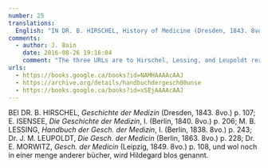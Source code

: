 ```yaml
---
number: 25
translations:
  English: "IN DR. B. HIRSCHEL, History of Medicine (Dresden, 1843. 8vo.) p. 107; E. ISENSEE, The History of Medicine, I. (Berlin, 1840. 8vo.) p. 206; M. B. LESSING, Handbook on the History of Medicine, I. (Berlin, 1838. 8vo.) p. 243; Dr. J. M. LEUPOLDT, The History of Medicine (Berlin, 1863. 8vo.) p. 228; Dr. E. MORWITZ, History of Medicine (Leipzig, 1849. 8vo.) p. 108, and indeed in many other books Hildegard is simply referred to. [Trans. J. Docking and J. Bain]"
comments:
  - author: J. Bain
    date: 2016-08-26 19:16:04
    comment: "The three URLs are to Hirschel, Lessing, and Leupoldt respectively."
urls:
  - https://books.google.ca/books?id=NAMHAAAAcAAJ
  - https://archive.org/details/handbuchdergesch00unse
  - https://books.google.ca/books?id=xSEjAAAAcAAJ
---
```


BEI DR. B. HIRSCHEL,  <em>Geschichte der Medizin</em> (Dresden, 1843. 8vo.) p. 107; E. ISENSEE, <em>Die Geschichte der Medizin</em>, I. (Berlin, 1840. 8vo.) p. 206; M. B. LESSING, <em>Handbuch der Gesch. der Medizin</em>, I. (Berlin, 1838. 8vo.) p. 243; Dr. J. M. LEUPOLDT, <em>Die Gesch. der Medicin</em> (Berlin, 1863. 8vo.) p. 228; Dr. E. MORWITZ, <em>Gesch. der Medicin</em> (Leipzig, 1849. 8vo.) p. 108, und wol noch in einer menge anderer bücher, wird Hildegard blos genannt.
